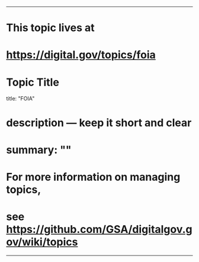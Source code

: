 
---
# This topic lives at
# https://digital.gov/topics/foia

# Topic Title
title: "FOIA"

# description — keep it short and clear
# summary: ""


# For more information on managing topics,
# see https://github.com/GSA/digitalgov.gov/wiki/topics
---